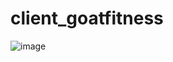 # client_goatfitness
![image](https://github.com/LOKshadow2704/client_goatfitness/assets/99128199/305d5614-5b9a-480b-9cdf-52266e62daf2)

